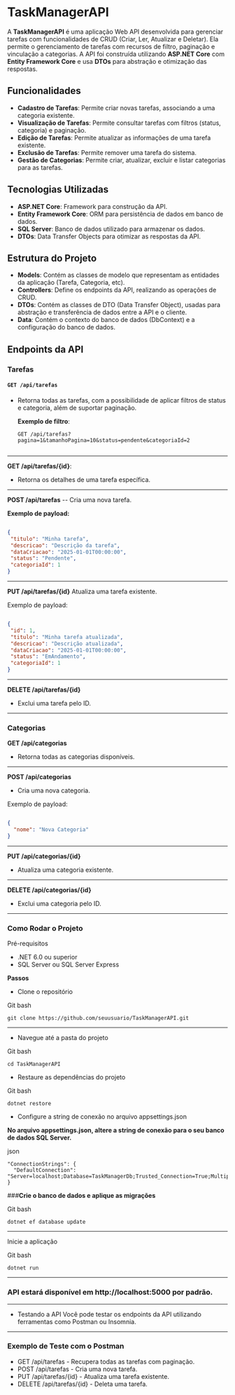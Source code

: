 # TaskManagerAPI

A **TaskManagerAPI** é uma aplicação Web API desenvolvida para gerenciar tarefas com funcionalidades de CRUD (Criar, Ler, Atualizar e Deletar). Ela permite o gerenciamento de tarefas com recursos de filtro, paginação e vinculação a categorias. A API foi construída utilizando **ASP.NET Core** com **Entity Framework Core** e usa **DTOs** para abstração e otimização das respostas.

## Funcionalidades

- **Cadastro de Tarefas**: Permite criar novas tarefas, associando a uma categoria existente.
- **Visualização de Tarefas**: Permite consultar tarefas com filtros (status, categoria) e paginação.
- **Edição de Tarefas**: Permite atualizar as informações de uma tarefa existente.
- **Exclusão de Tarefas**: Permite remover uma tarefa do sistema.
- **Gestão de Categorias**: Permite criar, atualizar, excluir e listar categorias para as tarefas.

## Tecnologias Utilizadas

- **ASP.NET Core**: Framework para construção da API.
- **Entity Framework Core**: ORM para persistência de dados em banco de dados.
- **SQL Server**: Banco de dados utilizado para armazenar os dados.
- **DTOs**: Data Transfer Objects para otimizar as respostas da API.

## Estrutura do Projeto

- **Models**: Contém as classes de modelo que representam as entidades da aplicação (Tarefa, Categoria, etc).
- **Controllers**: Define os endpoints da API, realizando as operações de CRUD.
- **DTOs**: Contém as classes de DTO (Data Transfer Object), usadas para abstração e transferência de dados entre a API e o cliente.
- **Data**: Contém o contexto do banco de dados (DbContext) e a configuração do banco de dados.

## Endpoints da API

### **Tarefas**

#### `GET /api/tarefas`
- Retorna todas as tarefas, com a possibilidade de aplicar filtros de status e categoria, além de suportar paginação.
  
  **Exemplo de filtro**:
  ```http
  GET /api/tarefas?pagina=1&tamanhoPagina=10&status=pendente&categoriaId=2


---
**GET /api/tarefas/{id}**:
- Retorna os detalhes de uma tarefa específica.

---
**POST /api/tarefas**
-- Cria uma nova tarefa.

**Exemplo de payload:**

 ```json

{
  "titulo": "Minha tarefa",
  "descricao": "Descrição da tarefa",
  "dataCriacao": "2025-01-01T00:00:00",
  "status": "Pendente",
  "categoriaId": 1
}
 ```
---
**PUT /api/tarefas/{id}**
Atualiza uma tarefa existente.

Exemplo de payload:

 ```json

{
  "id": 1,
  "titulo": "Minha tarefa atualizada",
  "descricao": "Descrição atualizada",
  "dataCriacao": "2025-01-01T00:00:00",
  "status": "EmAndamento",
  "categoriaId": 1
}
 ```
---

**DELETE /api/tarefas/{id}**
- Exclui uma tarefa pelo ID.

---
### **Categorias**

**GET /api/categorias**
- Retorna todas as categorias disponíveis.
---
**POST /api/categorias**
- Cria uma nova categoria.

Exemplo de payload:

```json

{
  "nome": "Nova Categoria"
}
```
---
**PUT /api/categorias/{id}**
- Atualiza uma categoria existente.
---
**DELETE /api/categorias/{id}**
- Exclui uma categoria pelo ID.
---
### **Como Rodar o Projeto**
Pré-requisitos
- .NET 6.0 ou superior
- SQL Server ou SQL Server Express

**Passos**
- Clone o repositório

Git bash

```
git clone https://github.com/seuusuario/TaskManagerAPI.git
```
---
- Navegue até a pasta do projeto

Git bash
```
cd TaskManagerAPI
```
- Restaure as dependências do projeto

Git bash
```
dotnet restore
```
- Configure a string de conexão no arquivo appsettings.json

**No arquivo appsettings.json, altere a string de conexão para o seu banco de dados SQL Server.**

json
```
"ConnectionStrings": {
  "DefaultConnection": "Server=localhost;Database=TaskManagerDb;Trusted_Connection=True;MultipleActiveResultSets=true"
}
```
###**Crie o banco de dados e aplique as migrações**

Git bash
```
dotnet ef database update
```
---
Inicie a aplicação

Git bash
```
dotnet run
```
---
### **API estará disponível em http://localhost:5000 por padrão.**
---
- Testando a API
Você pode testar os endpoints da API utilizando ferramentas como Postman ou Insomnia.
---
### **Exemplo de Teste com o Postman**

- GET /api/tarefas - Recupera todas as tarefas com paginação.
- POST /api/tarefas - Cria uma nova tarefa.
- PUT /api/tarefas/{id} - Atualiza uma tarefa existente.
- DELETE /api/tarefas/{id} - Deleta uma tarefa.
